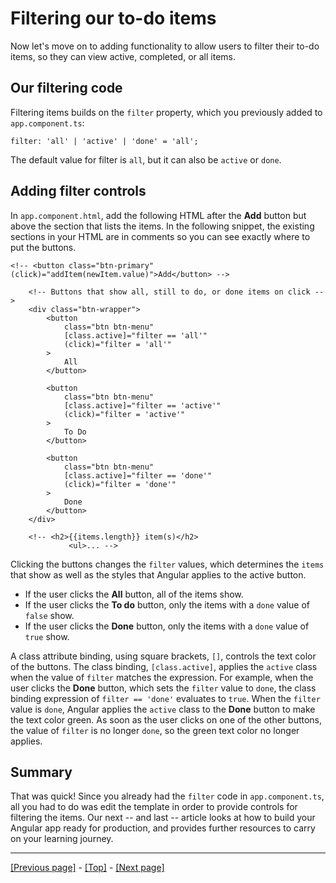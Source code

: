 # Filtering our to-do items

Now let's move on to adding functionality to allow users to filter their to-do items, so they can view active, completed, or all items.

## Our filtering code

Filtering items builds on the `filter` property, which you previously added to `app.component.ts`:
```
filter: 'all' | 'active' | 'done' = 'all';
```
The default value for filter is `all`, but it can also be `active` or `done`.

## Adding filter controls

In `app.component.html`, add the following HTML after the **Add** button but above the section that lists the items. In the following snippet, the existing sections in your HTML are in comments so you can see exactly where to put the buttons.
```
<!-- <button class="btn-primary" (click)="addItem(newItem.value)">Add</button> -->

    <!-- Buttons that show all, still to do, or done items on click -->
    <div class="btn-wrapper">
        <button
            class="btn btn-menu"
            [class.active]="filter == 'all'"
            (click)="filter = 'all'"
        >
            All
        </button>

        <button
            class="btn btn-menu"
            [class.active]="filter == 'active'"
            (click)="filter = 'active'"
        >
            To Do
        </button>

        <button
            class="btn btn-menu"
            [class.active]="filter == 'done'"
            (click)="filter = 'done'"
        >
            Done
        </button>
    </div>

    <!-- <h2>{{items.length}} item(s)</h2>
             <ul>... -->
```
Clicking the buttons changes the `filter` values, which determines the `items` that show as well as the styles that Angular applies to the active button.

* If the user clicks the **All** button, all of the items show.
* If the user clicks the **To do** button, only the items with a `done` value of `false` show.
* If the user clicks the **Done** button, only the items with a `done` value of `true` show.

A class attribute binding, using square brackets, `[]`, controls the text color of the buttons. The class binding, `[class.active]`, applies the `active` class when the value of `filter` matches the expression. For example, when the user clicks the **Done** button, which sets the `filter` value to `done`, the class binding expression of `filter == 'done'` evaluates to `true`. When the `filter` value is `done`, Angular applies the `active` class to the **Done** button to make the text color green. As soon as the user clicks on one of the other buttons, the value of `filter` is no longer `done`, so the green text color no longer applies.

## Summary

That was quick! Since you already had the `filter` code in `app.component.ts`, all you had to do was edit the template in order to provide controls for filtering the items. Our next -- and last -- article looks at how to build your Angular app ready for production, and provides further resources to carry on your learning journey.

<hr>

[[Previous page]](https://github.com/AndrewSRea/My_Learning_Port/tree/main/JavaScript/Tools_and_Testing/Client-side_Frameworks/Angular/Creating_Item_Component#creating-an-item-component) - [[Top]](https://github.com/AndrewSRea/My_Learning_Port/tree/main/JavaScript/Tools_and_Testing/Client-side_Frameworks/Angular/Filtering_To-Do_Items#filtering-our-to-do-items) - [[Next page]](https://github.com/AndrewSRea/My_Learning_Port/tree/main/JavaScript/Tools_and_Testing/Client-side_Frameworks/Angular/Building_Angular_Apps_and_Resources#building-angular-applications-and-further-resources)